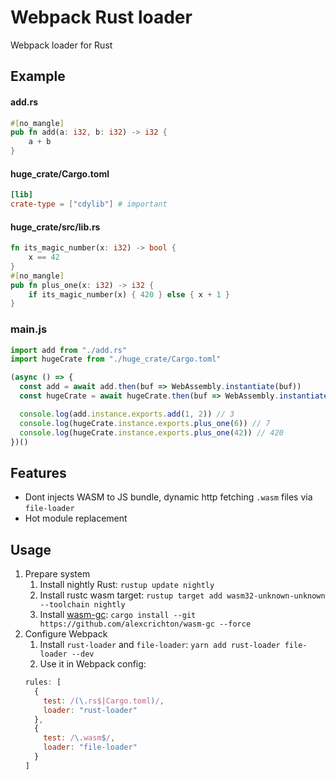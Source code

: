 # Webpack Rust loader
Webpack loader for Rust

## Example
#### add.rs
```rust
#[no_mangle]
pub fn add(a: i32, b: i32) -> i32 {
    a + b
}
```
#### huge_crate/Cargo.toml
```toml
[lib]
crate-type = ["cdylib"] # important
```
#### huge_crate/src/lib.rs
```rust
fn its_magic_number(x: i32) -> bool {
    x == 42
}
#[no_mangle]
pub fn plus_one(x: i32) -> i32 {
    if its_magic_number(x) { 420 } else { x + 1 }
}
```
### main.js
```js
import add from "./add.rs"
import hugeCrate from "./huge_crate/Cargo.toml"

(async () => {
  const add = await add.then(buf => WebAssembly.instantiate(buf))
  const hugeCrate = await hugeCrate.then(buf => WebAssembly.instantiate(buf))

  console.log(add.instance.exports.add(1, 2)) // 3
  console.log(hugeCrate.instance.exports.plus_one(6)) // 7
  console.log(hugeCrate.instance.exports.plus_one(42)) // 420
})()
```

## Features
* Dont injects WASM to JS bundle, dynamic http fetching `.wasm` files via `file-loader`
* Hot module replacement

## Usage
1. Prepare system
    1. Install nightly Rust: `rustup update nightly`
    2. Install rustc wasm target: `rustup target add wasm32-unknown-unknown --toolchain nightly`
    3. Install [wasm-gc](https://github.com/alexcrichton/wasm-gc): `cargo install --git https://github.com/alexcrichton/wasm-gc --force`
2. Configure Webpack
    1. Install `rust-loader` and `file-loader`: `yarn add rust-loader file-loader --dev`
    2. Use it in Webpack config:
    ```js
    rules: [
      {
        test: /(\.rs$|Cargo.toml)/,
        loader: "rust-loader"
      },
      {
        test: /\.wasm$/,
        loader: "file-loader"
      }
    ]
    ```
